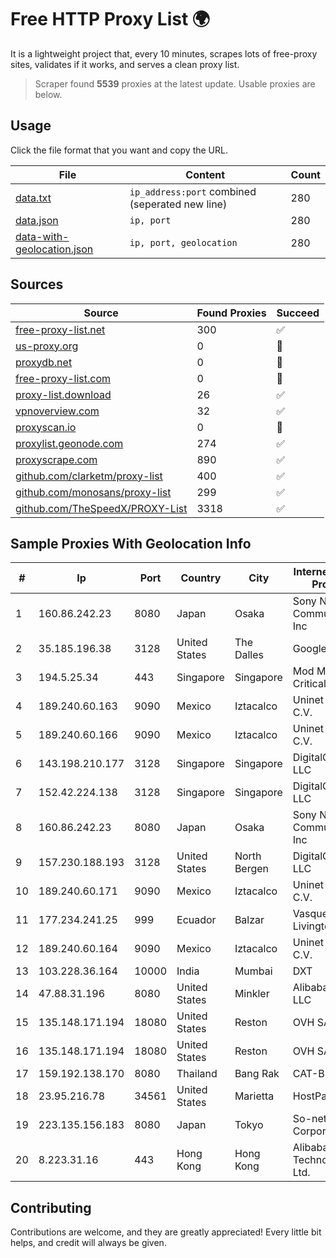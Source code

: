 
# Free HTTP Proxy List 🌍

It is a lightweight project that, every 10 minutes, scrapes lots of free-proxy sites, validates if it works, and serves a clean proxy list.


> Scraper found **5539** proxies at the latest update. Usable proxies are below.

## Usage

Click the file format that you want and copy the URL.


|File|Content|Count|
|----|-------|-----|
|[data.txt](https://raw.githubusercontent.com/themiralay/Proxy-List-World/master/data.txt)|`ip_address:port` combined (seperated new line)|280|
|[data.json](https://raw.githubusercontent.com/themiralay/Proxy-List-World/master/data.json)|`ip, port`|280|
|[data-with-geolocation.json](https://raw.githubusercontent.com/themiralay/Proxy-List-World/master/data-with-geolocation.json)|`ip, port, geolocation`|280|

## Sources

|Source|Found Proxies|Succeed|
|------|-------------|-------|
|[free-proxy-list.net](https://free-proxy-list.net)|300|✅|
|[us-proxy.org](https://www.us-proxy.org)|0|🚫|
|[proxydb.net](http://proxydb.net)|0|🚫|
|[free-proxy-list.com](https://free-proxy-list.com/?page=&port=&type%5B%5D=http&type%5B%5D=https&up_time=0&search=Search)|0|🚫|
|[proxy-list.download](https://www.proxy-list.download/HTTP)|26|✅|
|[vpnoverview.com](https://vpnoverview.com/privacy/anonymous-browsing/free-proxy-servers)|32|✅|
|[proxyscan.io](https://www.proxyscan.io)|0|🚫|
|[proxylist.geonode.com](https://proxylist.geonode.com/api/proxy-list?limit=300&page=1&sort_by=lastChecked&sort_type=desc&protocols=http,https)|274|✅|
|[proxyscrape.com](https://api.proxyscrape.com/v2/?request=displayproxies&protocol=http&timeout=10000&country=all&ssl=all&anonymity=all)|890|✅|
|[github.com/clarketm/proxy-list](https://raw.githubusercontent.com/clarketm/proxy-list/master/proxy-list-raw.txt)|400|✅|
|[github.com/monosans/proxy-list](https://raw.githubusercontent.com/monosans/proxy-list/main/proxies/http.txt)|299|✅|
|[github.com/TheSpeedX/PROXY-List](https://raw.githubusercontent.com/TheSpeedX/PROXY-List/master/http.txt)|3318|✅|


## Sample Proxies With Geolocation Info

|#|Ip|Port|Country|City|Internet Service Provider|
|-|--|----|-------|----|-------------------------|
|1|160.86.242.23|8080|Japan|Osaka|Sony Network Communications Inc|
|2|35.185.196.38|3128|United States|The Dalles|Google LLC|
|3|194.5.25.34|443|Singapore|Singapore|Mod Mission Critical LLC|
|4|189.240.60.163|9090|Mexico|Iztacalco|Uninet S.A. de C.V.|
|5|189.240.60.166|9090|Mexico|Iztacalco|Uninet S.A. de C.V.|
|6|143.198.210.177|3128|Singapore|Singapore|DigitalOcean, LLC|
|7|152.42.224.138|3128|Singapore|Singapore|DigitalOcean, LLC|
|8|160.86.242.23|8080|Japan|Osaka|Sony Network Communications Inc|
|9|157.230.188.193|3128|United States|North Bergen|DigitalOcean, LLC|
|10|189.240.60.171|9090|Mexico|Iztacalco|Uninet S.A. de C.V.|
|11|177.234.241.25|999|Ecuador|Balzar|Vasquez Burgos Livington|
|12|189.240.60.164|9090|Mexico|Iztacalco|Uninet S.A. de C.V.|
|13|103.228.36.164|10000|India|Mumbai|DXT|
|14|47.88.31.196|8080|United States|Minkler|Alibaba.com LLC|
|15|135.148.171.194|18080|United States|Reston|OVH SAS|
|16|135.148.171.194|18080|United States|Reston|OVH SAS|
|17|159.192.138.170|8080|Thailand|Bang Rak|CAT-BB|
|18|23.95.216.78|34561|United States|Marietta|HostPapa|
|19|223.135.156.183|8080|Japan|Tokyo|So-net Corporation|
|20|8.223.31.16|443|Hong Kong|Hong Kong|Alibaba (US) Technology Co., Ltd.|



## Contributing

Contributions are welcome, and they are greatly appreciated! Every
little bit helps, and credit will always be given.

